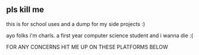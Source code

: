 ## pls kill me 

this is for school uses and a dump for my side projects :)

ayo folks i'm charls. a first year computer science student and i wanna die :(

FOR ANY CONCERNS HIT ME UP ON THESE PLATFORMS BELOW 
